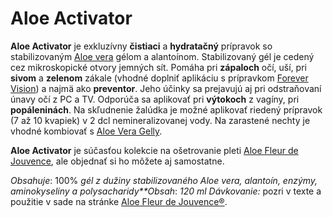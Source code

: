 Aloe Activator
==============

**Aloe Activator** je exkluzívny **čistiaci** a **hydratačný** prípravok so
stabilizovaným [Aloe vera](/aloe-vera-bozsky-liek) gélom a alantoínom.
Stabilizovaný gél je cedený cez mikroskopické otvory jemných sít. Pomáha pri
**zápaloch** očí, uší, pri **sivom** a **zelenom** zákale (vhodné doplniť
aplikáciu s prípravkom [Forever
Vision](/pripravky-pre-zdravu-vyzivu-flp/forever-vision)) a najmä ako
**preventor**. Jeho účinky sa prejavujú aj pri odstraňovaní únavy očí z PC a TV.
Odporúča sa aplikovať pri **výtokoch** z vagíny, pri **popáleninách**. Na
skľudnenie žalúdka je možné aplikovať riedený prípravok (7 až 10 kvapiek) v 2
dcl nemineralizovanej vody. Na zarastené nechty je vhodné kombiovať s [Aloe Vera
Gelly](/pripravky-pre-zdravu-vyzivu-flp/aloe-vera-gelly).

**Aloe Activator** je súčasťou kolekcie na ošetrovanie pleti [Aloe Fleur de
Jouvence](/sip/p/aloe-fleur-de-juouvence/), ale objednať si ho
môžete aj samostatne.

*Obsahuje*: 100% *gél z dužiny stabilizovaného Aloe vera, alantoín, enzýmy,
aminokyseliny a polysacharidy**Obsah*: *120 ml*  *Dávkovanie:* pozri v texte a
použitie v sade na stránke [Aloe Fleur de
Jouvence®](/sip/p/aloe-fleur-de-juouvence/).

